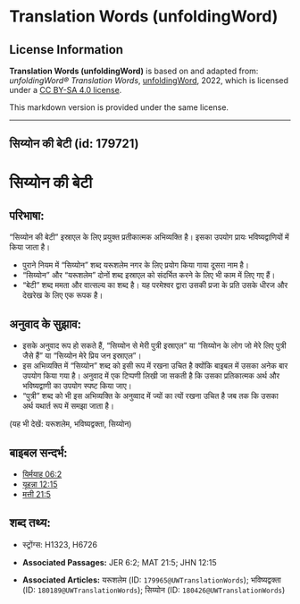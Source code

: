 # Translation Words (unfoldingWord)

## License Information

**Translation Words (unfoldingWord)** is based on and adapted from: _unfoldingWord® Translation Words_, [unfoldingWord](https://unfoldingword.org/utw), 2022, which is licensed under a [CC BY-SA 4.0 license](https://creativecommons.org/licenses/by-sa/4.0/legalcode.en).

This markdown version is provided under the same license.



--------------------------------

## सिय्योन की बेटी (id: 179721)

सिय्योन की बेटी
===============

परिभाषा:
--------

“सिय्योन की बेटी” इस्राएल के लिए प्रयुक्त प्रतीकात्मक अभिव्यक्ति है। इसका उपयोग प्रायः भविष्यद्वाणियों में किया जाता है।

* पुराने नियम में “सिय्योन” शब्द यरूशलेम नगर के लिए प्रयोग किया गाया दूसरा नाम है।
* “सिय्योन” और “यरूशलेम” दोनों शब्द इस्राएल को संदर्भित करने के लिए भी काम में लिए गए हैं।
* “बेटी” शब्द ममता और वात्सल्य का शब्द है। यह परमेश्वर द्वारा उसकी प्रजा के प्रति उसके धीरज और देखरेख के लिए एक रूपक है।

अनुवाद के सुझाव:
----------------

* इसके अनुवाद रूप हो सकते हैं, “सिय्योन से मेरी पुत्री इस्राएल” या “सिय्योन के लोग जो मेरे लिए पुत्री जैसे हैं” या “सिय्योन मेरे प्रिय जन इस्राएल”।
* इस अभिव्यक्ति में “सिय्योन” शब्द को इसी रूप में रखना उचित है क्योंकि बाइबल में उसका अनेक बार उपयोग किया गया है। अनुवाद में एक टिप्पणी लिखी जा सकती है कि उसका प्रतिकात्मक अर्थ और भविष्यद्वाणी का उपयोग स्पष्ट किया जाए।
* “पुत्री” शब्द को भी इस अभिव्यक्ति के अनुव्वाद में ज्यों का त्यों रखना उचित है जब तक कि उसका अर्थ यथार्त रूप में समझा जाता है।

(यह भी देखें: यरूशलेम, भविष्यद्वक्ता, सिय्योन)

बाइबल सन्दर्भ:
--------------

* [यिर्मयाह 06:2](https://ref.ly/Jer6:2)
* [यूहन्ना 12:15](https://ref.ly/John12:15)
* [मत्ती 21:5](https://ref.ly/Matt21:5)

शब्द तथ्य:
----------

* स्ट्रोंग्स: H1323, H6726

* **Associated Passages:** JER 6:2; MAT 21:5; JHN 12:15
* **Associated Articles:** यरूशलेम (ID: `179965@UWTranslationWords`); भविष्यद्वक्ता (ID: `180189@UWTranslationWords`); सिय्योन (ID: `180426@UWTranslationWords`)

